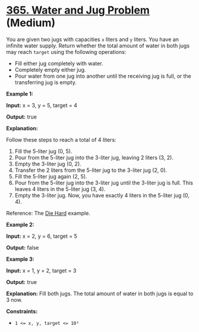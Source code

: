 # [365. Water and Jug Problem][link] (Medium)

[link]: https://leetcode.com/problems/water-and-jug-problem/

You are given two jugs with capacities `x` liters and `y` liters. You have an infinite water supply.
Return whether the total amount of water in both jugs may reach `target` using the following
operations:

- Fill either jug completely with water.
- Completely empty either jug.
- Pour water from one jug into another until the receiving jug is full, or the transferring jug is
empty.

**Example 1:**

**Input:** x = 3, y = 5, target = 4

**Output:** true

**Explanation:**

Follow these steps to reach a total of 4 liters:

1. Fill the 5-liter jug (0, 5).
2. Pour from the 5-liter jug into the 3-liter jug, leaving 2 liters (3, 2).
3. Empty the 3-liter jug (0, 2).
4. Transfer the 2 liters from the 5-liter jug to the 3-liter jug (2, 0).
5. Fill the 5-liter jug again (2, 5).
6. Pour from the 5-liter jug into the 3-liter jug until the 3-liter jug is full. This leaves 4 liters
in the 5-liter jug (3, 4).
7. Empty the 3-liter jug. Now, you have exactly 4 liters in the 5-liter jug (0, 4).

Reference: The [Die Hard](https://www.youtube.com/watch?v=BVtQNK_ZUJg&ab_channel=notnek01) example.

**Example 2:**

**Input:** x = 2, y = 6, target = 5

**Output:** false

**Example 3:**

**Input:** x = 1, y = 2, target = 3

**Output:** true

**Explanation:** Fill both jugs. The total amount of water in both jugs is equal to 3 now.

**Constraints:**

- `1 <= x, y, target <= 10³`
